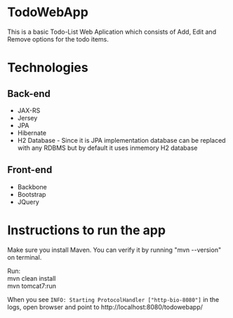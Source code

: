 # TodoWebApp

This is a basic Todo-List Web Aplication which consists of Add, Edit and Remove options for the todo items.

# Technologies
## Back-end
* JAX-RS
* Jersey
* JPA
* Hibernate
* H2 Database - Since it is JPA implementation database can be replaced with any RDBMS but by default it uses inmemory H2 database

## Front-end
* Backbone
* Bootstrap
* JQuery

# Instructions to run the app
Make sure you install Maven. You can verify it by running "mvn --version" on terminal.

Run:  
mvn clean install  
mvn tomcat7:run

When you see `INFO: Starting ProtocolHandler ["http-bio-8080"]` in the logs, open browser and point to http://localhost:8080/todowebapp/
